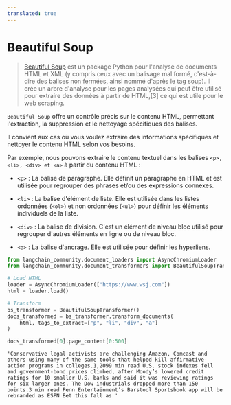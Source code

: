 ```yaml
---
translated: true
---
```


# Beautiful Soup

>[Beautiful Soup](https://www.crummy.com/software/BeautifulSoup/) est un package Python pour l'analyse
> de documents HTML et XML (y compris ceux avec un balisage mal formé, c'est-à-dire des balises non fermées, ainsi nommé d'après le tag soup).
> Il crée un arbre d'analyse pour les pages analysées qui peut être utilisé pour extraire des données à partir de HTML,[3] ce qui
> est utile pour le web scraping.

`Beautiful Soup` offre un contrôle précis sur le contenu HTML, permettant l'extraction, la suppression et le nettoyage spécifiques des balises.

Il convient aux cas où vous voulez extraire des informations spécifiques et nettoyer le contenu HTML selon vos besoins.

Par exemple, nous pouvons extraire le contenu textuel dans les balises `<p>, <li>, <div> et <a>` à partir du contenu HTML :

* `<p>` : La balise de paragraphe. Elle définit un paragraphe en HTML et est utilisée pour regrouper des phrases et/ou des expressions connexes.

* `<li>` : La balise d'élément de liste. Elle est utilisée dans les listes ordonnées (`<ol>`) et non ordonnées (`<ul>`) pour définir les éléments individuels de la liste.

* `<div>` : La balise de division. C'est un élément de niveau bloc utilisé pour regrouper d'autres éléments en ligne ou de niveau bloc.

* `<a>` : La balise d'ancrage. Elle est utilisée pour définir les hyperliens.

```python
from langchain_community.document_loaders import AsyncChromiumLoader
from langchain_community.document_transformers import BeautifulSoupTransformer

# Load HTML
loader = AsyncChromiumLoader(["https://www.wsj.com"])
html = loader.load()
```

```python
# Transform
bs_transformer = BeautifulSoupTransformer()
docs_transformed = bs_transformer.transform_documents(
    html, tags_to_extract=["p", "li", "div", "a"]
)
```

```python
docs_transformed[0].page_content[0:500]
```

```output
'Conservative legal activists are challenging Amazon, Comcast and others using many of the same tools that helped kill affirmative-action programs in colleges.1,2099 min read U.S. stock indexes fell and government-bond prices climbed, after Moody’s lowered credit ratings for 10 smaller U.S. banks and said it was reviewing ratings for six larger ones. The Dow industrials dropped more than 150 points.3 min read Penn Entertainment’s Barstool Sportsbook app will be rebranded as ESPN Bet this fall as '
```
